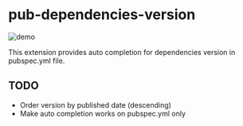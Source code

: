 # pub-dependencies-version

![demo](https://imgur.com/CjnM8n6.gif)

This extension provides auto completion for dependencies version in pubspec.yml file.

## TODO

- Order version by published date (descending)
- Make auto completion works on pubspec.yml only 